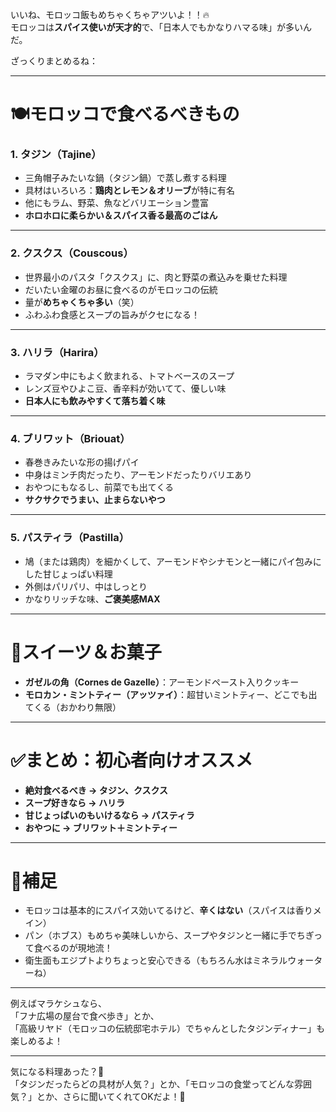 いいね、モロッコ飯もめちゃくちゃアツいよ！！🔥  
モロッコは**スパイス使いが天才的**で、「日本人でもかなりハマる味」が多いんだ。

ざっくりまとめるね：

---

# 🍽モロッコで食べるべきもの

### 1. タジン（Tajine）
- 三角帽子みたいな鍋（タジン鍋）で蒸し煮する料理
- 具材はいろいろ：**鶏肉とレモン＆オリーブ**が特に有名
- 他にもラム、野菜、魚などバリエーション豊富
- **ホロホロに柔らかい＆スパイス香る最高のごはん**

---

### 2. クスクス（Couscous）
- 世界最小のパスタ「クスクス」に、肉と野菜の煮込みを乗せた料理
- だいたい金曜のお昼に食べるのがモロッコの伝統
- 量が**めちゃくちゃ多い**（笑）
- ふわふわ食感とスープの旨みがクセになる！

---

### 3. ハリラ（Harira）
- ラマダン中にもよく飲まれる、トマトベースのスープ
- レンズ豆やひよこ豆、香辛料が効いてて、優しい味
- **日本人にも飲みやすくて落ち着く味**

---

### 4. ブリワット（Briouat）
- 春巻きみたいな形の揚げパイ
- 中身はミンチ肉だったり、アーモンドだったりバリエあり
- おやつにもなるし、前菜でも出てくる
- **サクサクでうまい、止まらないやつ**

---

### 5. パスティラ（Pastilla）
- 鳩（または鶏肉）を細かくして、アーモンドやシナモンと一緒にパイ包みにした甘じょっぱい料理
- 外側はパリパリ、中はしっとり
- かなりリッチな味、**ご褒美感MAX**

---

# 🍰スイーツ＆お菓子
- **ガゼルの角（Cornes de Gazelle）**：アーモンドペースト入りクッキー
- **モロカン・ミントティー（アッツァイ）**：超甘いミントティー、どこでも出てくる（おかわり無限）

---

# ✅まとめ：初心者向けオススメ
- **絶対食べるべき → タジン、クスクス**
- **スープ好きなら → ハリラ**
- **甘じょっぱいのもいけるなら → パスティラ**
- **おやつに → ブリワット＋ミントティー**

---

# 🍴補足
- モロッコは基本的にスパイス効いてるけど、**辛くはない**（スパイスは香りメイン）
- パン（ホブス）もめちゃ美味しいから、スープやタジンと一緒に手でちぎって食べるのが現地流！
- 衛生面もエジプトよりちょっと安心できる（もちろん水はミネラルウォーターね）

---

例えばマラケシュなら、  
「フナ広場の屋台で食べ歩き」とか、  
「高級リヤド（モロッコの伝統邸宅ホテル）でちゃんとしたタジンディナー」も楽しめるよ！

---

気になる料理あった？🍴  
「タジンだったらどの具材が人気？」とか、「モロッコの食堂ってどんな雰囲気？」とか、さらに聞いてくれてOKだよ！🌟